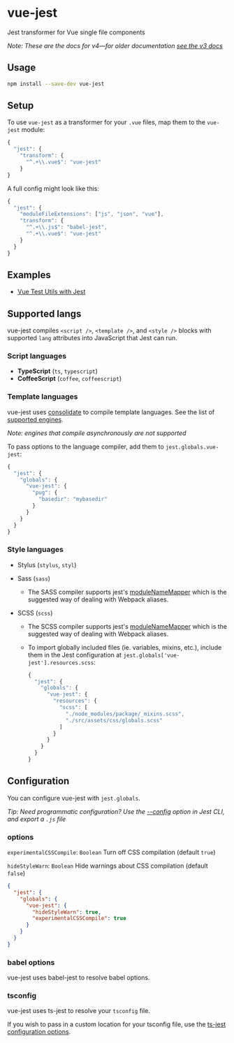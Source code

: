 # vue-jest

Jest transformer for Vue single file components

_Note: These are the docs for v4—for older documentation [see the v3 docs](https://github.com/vuejs/vue-jest/tree/v3)_

## Usage

```bash
npm install --save-dev vue-jest
```

## Setup

To use `vue-jest` as a transformer for your `.vue` files, map them to the `vue-jest` module:

```js
{
  "jest": {
    "transform": {
      "^.+\\.vue$": "vue-jest"
    }
}
```

A full config might look like this:

```js
{
  "jest": {
    "moduleFileExtensions": ["js", "json", "vue"],
    "transform": {
      "^.+\\.js$": "babel-jest",
      "^.+\\.vue$": "vue-jest"
    }
  }
}
```

## Examples

- [Vue Test Utils with Jest](https://github.com/eddyerburgh/vue-test-utils-jest-example)

## Supported langs

vue-jest compiles `<script />`, `<template />`, and `<style />` blocks with supported `lang` attributes into JavaScript that Jest can run.

### Script languages

- **TypeScript** (`ts`, `typescript`)
- **CoffeeScript** (`coffee`, `coffeescript`)

### Template languages

vue-jest uses [consolidate](https://github.com/tj/consolidate.js/) to compile template languages. See the list of [supported engines](https://github.com/tj/consolidate.js/#supported-template-engines).

_Note: engines that compile asynchronously are not supported_

To pass options to the language compiler, add them to `jest.globals.vue-jest`:

```js
{
  "jest": {
    "globals": {
      "vue-jest": {
        "pug": {
          "basedir": "mybasedir"
        }
      }
    }
  }
}
```

### Style languages

- Stylus (`stylus`, `styl`)
- Sass (`sass`)
  - The SASS compiler supports jest's [moduleNameMapper](https://facebook.github.io/jest/docs/en/configuration.html#modulenamemapper-object-string-string) which is the suggested way of dealing with Webpack aliases.
- SCSS (`scss`)

  - The SCSS compiler supports jest's [moduleNameMapper](https://facebook.github.io/jest/docs/en/configuration.html#modulenamemapper-object-string-string) which is the suggested way of dealing with Webpack aliases.
  - To import globally included files (ie. variables, mixins, etc.), include them in the Jest configuration at `jest.globals['vue-jest'].resources.scss`:

    ```js
    {
      "jest": {
        "globals": {
          "vue-jest": {
            "resources": {
              "scss": [
                "./node_modules/package/_mixins.scss",
                "./src/assets/css/globals.scss"
              ]
            }
          }
        }
      }
    }
    ```

## Configuration

You can configure vue-jest with `jest.globals`.

_Tip: Need programmatic configuration? Use the [--config](https://jestjs.io/docs/en/cli.html#config-path) option in Jest CLI, and export a `.js` file_

### options

`experimentalCSSCompile`: `Boolean` Turn off CSS compilation (default `true`)

`hideStyleWarn`: `Boolean` Hide warnings about CSS compilation (default `false`)

```json
{
  "jest": {
    "globals": {
      "vue-jest": {
        "hideStyleWarn": true,
        "experimentalCSSCompile": true
      }
    }
  }
}
```

### babel options

vue-jest uses babel-jest to resolve babel options.

### tsconfig

vue-jest uses ts-jest to resolve your `tsconfig` file.

If you wish to pass in a custom location for your tsconfig file, use the [ts-jest configuration options](https://kulshekhar.github.io/ts-jest/user/config/#options).
